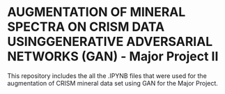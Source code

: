 # AUGMENTATION OF MINERAL SPECTRA ON CRISM DATA USINGGENERATIVE ADVERSARIAL NETWORKS (GAN) - Major Project II
This repository includes the all the .IPYNB files that were used for the augmentation of CRISM mineral data set using GAN for the Major Project.
